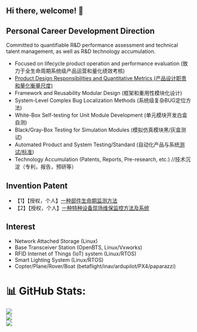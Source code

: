 ## Hi there, welcome! 👋

## Personal Career Development Direction

Committed to quantifiable R&D performance assessment and technical talent management, as well as R&D technology accumulation. 
- Focused on lifecycle product operation and performance evaluation (致力于全生命周期系统级产品运营和量化绩效考核)
- [Product Design Responsibilities and Quantitative Metrics (产品设计职责和量化衡量尺度)](https://blog.csdn.net/lida2003/article/details/139960868)
- Framework and Reusability Modular Design (框架和重用性模块化设计)
- System-Level Complex Bug Localization Methods (系统级复杂BUG定位方法)
- White-Box Self-testing for Unit Module Development (单元模块开发白盒自测)
- Black/Gray-Box Testing for Simulation Modules (模拟仿真模块黑/灰盒测试)
- Automated Product and System Testing/Standard (自动化产品与系统[测试/标准](https://blog.csdn.net/lida2003/article/details/143567424))
- Technology Accumulation (Patents, Reports, Pre-research, etc.) //技术沉淀（专利，报告，预研等）

## Invention Patent
- 【1】【授权，个人】[一种部件生命期监测方法](https://zhuanli.tianyancha.com/12f16c2a2c8745eefac3ecff8b063651)
- 【2】【授权，个人】[一种特种设备现场维保监控方法及系统](https://zhuanli.tianyancha.com/4f2b64585f818e0865c1ad555e6a165d)

## Interest

- Network Attached Storage (Linux)
- Base Transceiver Station (OpenBTS, Linux/Vxworks)
- RFID Internet of Things (IoT) system (Linux/RTOS)
- Smart Lighting System (Linux/RTOS)
- Copter/Plane/Rover/Boat (betaflight/inav/ardupilot/PX4/paparazzi)

# 📊 GitHub Stats:
![](https://github-readme-stats.vercel.app/api?username=lida2003&theme=dark&hide_border=false&include_all_commits=false&count_private=false)<br/>
![](https://github-readme-streak-stats.herokuapp.com/?user=lida2003&theme=dark&hide_border=false)<br/>
![](https://github-readme-stats.vercel.app/api/top-langs/?username=lida2003&theme=dark&hide_border=false&include_all_commits=false&count_private=false&layout=compact)

<!--
**lida2003/lida2003** is a ✨ _special_ ✨ repository because its `README.md` (this file) appears on your GitHub profile.

Here are some ideas to get you started:

- 🔭 I’m currently working on ...
- 🌱 I’m currently learning ...
- 👯 I’m looking to collaborate on ...
- 🤔 I’m looking for help with ...
- 💬 Ask me about ...
- 📫 How to reach me: ...
- 😄 Pronouns: ...
- ⚡ Fun fact: ...
-->
